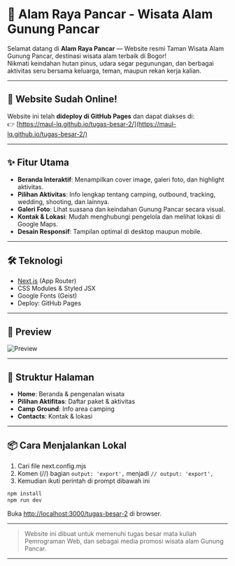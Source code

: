 # 🌲 Alam Raya Pancar - Wisata Alam Gunung Pancar

Selamat datang di **Alam Raya Pancar** — Website resmi Taman Wisata Alam Gunung Pancar, destinasi wisata alam terbaik di Bogor!  
Nikmati keindahan hutan pinus, udara segar pegunungan, dan berbagai aktivitas seru bersama keluarga, teman, maupun rekan kerja kalian.

---

## 🚀 Website Sudah Online!

Website ini telah **dideploy di GitHub Pages** dan dapat diakses di:  
👉 [https://maul-lq.github.io/tugas-besar-2/](https://maul-lq.github.io/tugas-besar-2/)

---

## ✨ Fitur Utama

- **Beranda Interaktif**: Menampilkan cover image, galeri foto, dan highlight aktivitas.
- **Pilihan Aktivitas**: Info lengkap tentang camping, outbound, tracking, wedding, shooting, dan lainnya.
- **Galeri Foto**: Lihat suasana dan keindahan Gunung Pancar secara visual.
- **Kontak & Lokasi**: Mudah menghubungi pengelola dan melihat lokasi di Google Maps.
- **Desain Responsif**: Tampilan optimal di desktop maupun mobile.

---

## 🛠️ Teknologi

- [Next.js](https://nextjs.org) (App Router)
- CSS Modules & Styled JSX
- Google Fonts (Geist)
- Deploy: GitHub Pages

---

## 📸 Preview

![Preview](public/gal/camping.jpg)

---

## 📂 Struktur Halaman

- **Home**: Beranda & pengenalan wisata
- **Pilihan Aktifitas**: Daftar paket & aktivitas
- **Camp Ground**: Info area camping
- **Contacts**: Kontak & lokasi

---

## 📦 Cara Menjalankan Lokal

1. Cari file next.config.mjs
2. Komen (//) bagian `output: 'export',` menjadi `// output: 'export',`
3. Kemudian ikuti perintah di prompt dibawah ini

```bash
npm install
npm run dev
```
Buka [http://localhost:3000/tugas-besar-2](http://localhost:3000/tugas-besar-2) di browser.

---

> Website ini dibuat untuk memenuhi tugas besar mata kuliah Pemrograman Web, dan sebagai media promosi wisata alam Gunung Pancar.

---
